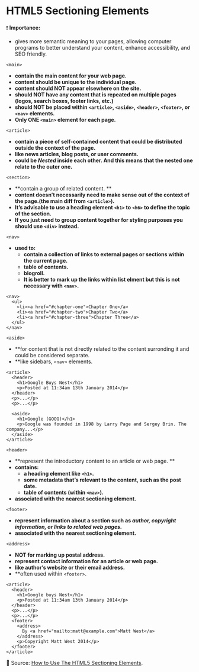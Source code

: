 # **HTML5 Sectioning Elements**

:exclamation: **Importance:**

- gives more semantic meaning to your pages, allowing computer programs to better understand your content, enhance accessibility, and SEO friendly.

```
<main>
```
  
  - **contain the main content for your web page.**
  - **content should be unique to the individual page.**
  - **content should NOT appear elsewhere on the site.**
  - **should NOT have any content that is repeated on multiple pages (logos, search boxes, footer links, etc.)**
  - **should NOT be placed within `<article>`, `<aside>`, `<header>`, `<footer>`, or `<nav>` elements.**
  - **Only ONE `<main>` element for each page.**


```
<article>
```

- **contain a piece of self-contained content that could be distributed outside the context of the page.**
- **like news articles, blog posts, or user comments.**
- **could be _Nested_ inside each other. And this means that the nested one relate to the outer one.**


```
<section>
```

- **contain a group of related content. **
- **content doesn’t necessarily need to make sense out of the context of the page.(the main diff from `<article>`).**
- **It’s advisable to use a heading element `<h1>` to `<h6>` to define the topic of the section.**
- **If you just need to group content together for styling purposes you should use `<div>` instead.**


```
<nav>
```

- **used to:** 
    - **contain a collection of links to external pages or sections within the current page.**
    - **table of contents.**
    - **blogroll.**
    - **It is better to mark up the links within list elment but this is not necessary with `<nav>`.**

```
<nav>
  <ul>
    <li><a href="#chapter-one">Chapter One</a>
    <li><a href="#chapter-two">Chapter Two</a>
    <li><a href="#chapter-three">Chapter Three</a>
  </ul>
</nav>
```


```
<aside>
```

- **for content that is not directly related to the content surronding it and could be considered separate.
- **like sidebars, `<nav>` elements.

```
<article>
  <header>
    <h1>Google Buys Nest</h1>
    <p>Posted at 11:34am 13th January 2014</p>
  </header>
  <p>...</p>
  <p>...</p>

  <aside>
    <h1>Google (GOOG)</h1>
    <p>Google was founded in 1998 by Larry Page and Sergey Brin. The company...</p>
  </aside>
</article>
```

```
<header>
```

- **represent the introductory content to an article or web page. **
- **contains:**
    - **a heading element like `<h1>`.** 
    - **some metadata that’s relevant to the content, such as the post date.**
    - **table of contents (within `<nav>`).**
- **associated with the nearest sectioning element.**


```
<footer>
```

- **represent information about a section such as _author, copyright information, or links to related web pages._**
- **associated with the nearest sectioning element.**


```
<address>
```

- **NOT for marking up postal address.**
- **represent contact information for an article or web page.**
- **like author’s website or their email address.**
- **often used within `<footer>`.

```
<article>
  <header>
    <h1>Google buys Nest</h1>
    <p>Posted at 11:34am 13th January 2014</p>
  </header>
  <p>...</p>
  <p>...</p>
  <footer>
    <address>
      By <a href="mailto:matt@example.com">Matt West</a>
    </address>
    <p>Copyright Matt West 2014</p>
  </footer>
</article>
```


:blue_book: Source: [How to Use The HTML5 Sectioning Elements](http://blog.teamtreehouse.com/use-html5-sectioning-elements).